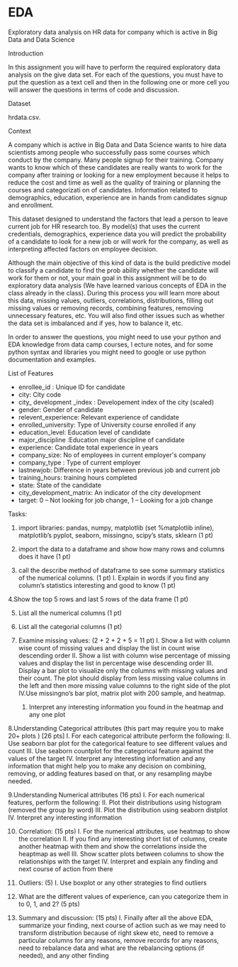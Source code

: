 # EDA
Exploratory data analysis on HR data for company which is active in Big Data and Data Science

Introduction 
 
In this assignment you will have to perform the required exploratory data analysis on the give data set. For each of the questions, you must have to put the question as a text cell and then in the following one or more cell you will answer the questions in terms of code and discussion. 

Dataset 
 
hrdata.csv. 
 
Context 
 
A company which is active in Big Data and Data Science wants to hire data scientists among people who successfully 
pass some courses which conduct by the company. Many people signup for their training. Company wants to know
which of these candidates are really wants to work for the company after training or looking for a new employment 
because it helps to reduce the cost and time as well as the quality of training or planning the courses and categorizati
on of candidates. Information related to demographics, education, experience are in hands from candidates signup and enrollment. 
 
This dataset designed to understand the factors that lead a person to leave current job for HR research too. By model(s) 
that uses the current credentials, demographics, experience data you will predict the probability of a candidate to look 
for a new job or will work for the company, as well as interpreting affected factors on employee decision. 
 
Although the main objective of this kind of data is the build predictive model to classify a candidate to find the prob
ability whether the candidate will work for them or not, your main goal in this assignment will be to do exploratory 
data analysis (We have learned various concepts of EDA in the class already in the class). During this process you will learn
more about this data, missing values, outliers, correlations, distributions, filling out missing values or removing records, 
combining features, removing unnecessary features, etc. You will also find other issues such as whether 
the data set is imbalanced and if yes, how to balance it, etc. 
 
In order to answer the questions, you might need to use your python and EDA knowledge from data camp courses, l
ecture notes, and for some python syntax and libraries you might need to google or use python documentation and examples. 
 
List of Features 
 
* enrollee_id : Unique ID for candidate 
* city: City code 
* city_ development _index : Developement index of the city (scaled) 
* gender: Gender of candidate 
* relevent_experience: Relevant experience of candidate 
* enrolled_university: Type of University course enrolled if any 
* education_level: Education level of candidate 
* major_discipline :Education major discipline of candidate 
* experience: Candidate total experience in years 
* company_size: No of employees in current employer's company 
* company_type : Type of current employer 
* lastnewjob: Difference in years between previous job and current job 
* training_hours: training hours completed 
* state: State of the candidate 
* city_development_matrix: An indicator of the city development 
* target: 0 – Not looking for job change, 1 – Looking for a job change 
 
 
Tasks: 
 
1. import libraries: pandas, numpy, matplotlib (set %matplotlib inline), matplotlib’s pyplot, seaborn, missingno, scipy’s stats, sklearn (1 pt) 
 
2. import the data to a dataframe and show how many rows and columns does it have (1 pt) 
 
3. call the describe method of dataframe to see some summary statistics of the numerical columns. (1 pt) 
  I. Explain in words if you find any column’s statistics interesting and good to know (1 pt) 
 
4.Show the top 5 rows and last 5 rows of the data frame (1 pt) 
 
5. List all the numerical columns (1 pt) 
 
6. List all the categorial columns (1 pt) 
 
7. Examine missing values: (2 + 2 + 2 + 5 = 11 pt) 
   I. Show a list with column wise count of missing values and display the list in count wise descending order 
   II. Show a list with column wise percentage of missing values and display the list in percentage wise descending order 
  III. Display a bar plot to visualize only the columns with missing values and their count. The plot should display from less missing value columns in the left and then more missing value columns to the right side of the plot 
   IV.Use missingno’s bar plot, matrix plot with 200 sample, and heatmap. 
      1. Interpret any interesting information you found in the heatmap and any one plot 
 
8.Understanding Categorical attributes (this part may require you to make 20+ plots ) [26 pts] 
  I. For each categorical attribute perform the following: 
  II. Use seaborn bar plot for the categorical feature to see different values and count 
  III. Use seaborn countplot for the categorical feature against the values of the target 
  IV. Interpret any interesting information and any information that might help you to make any decision on combining, removing, or adding features based on that, or any resampling maybe needed. 
 
9.Understanding Numerical attributes (16 pts) 
I. For each numerical features, perform the following: 
II. Plot their distributions using histogram (removed the group by word) 
III. Plot the distribution using seaborn distplot 
IV. Interpret any interesting information 
 
10. Correlation: (15 pts) 
I. For the numerical attributes, use heatmap to show the correlation 
II. If you find any interesting short list of columns, create another heatmap with them and show the correlations inside the heaptmap as well 
III. Show scatter plots between columns to show the relationships with the target 
IV. Interpret and explain any finding and next course of action from there 
 
11. Outliers: (5) 
I. Use boxplot or any other strategies to find outliers 
 
12. What are the different values of experience, can you categorize them in to 0, 1, and 2? (5 pts) 
 
13. Summary and discussion: (15 pts) 
I. Finally after all the above EDA, summarize your finding, next course of action such as we may need to transform 
distribution because of right skew etc, need to remove a particular columns for any reasons, remove records for any reasons, need to rebalance data and what are the rebalancing options (if needed), and any other finding
